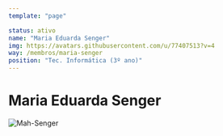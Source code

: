 ```yaml
---
template: "page"

status: ativo
name: "Maria Eduarda Senger"
img: https://avatars.githubusercontent.com/u/77407513?v=4
way: /membros/maria-senger
position: "Tec. Informática (3º ano)"
---
```


# Maria Eduarda Senger

![Mah-Senger](https://avatars.githubusercontent.com/u/77407513?v=4)